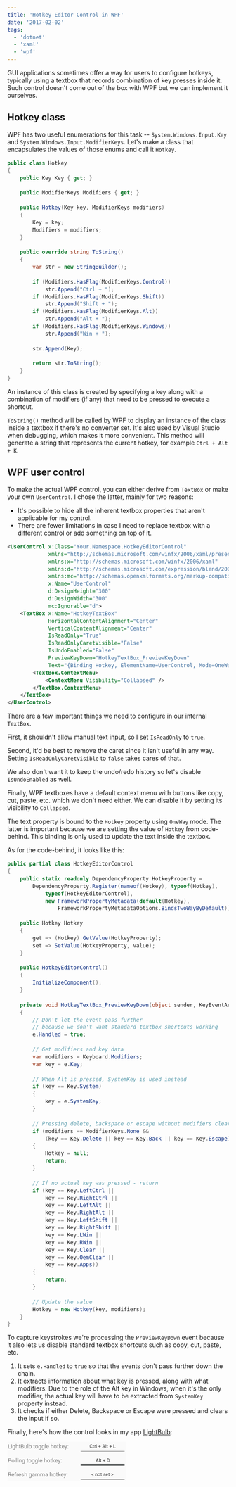 ```yaml
---
title: 'Hotkey Editor Control in WPF'
date: '2017-02-02'
tags:
  - 'dotnet'
  - 'xaml'
  - 'wpf'
---
```


GUI applications sometimes offer a way for users to configure hotkeys, typically using a textbox that records combination of key presses inside it. Such control doesn't come out of the box with WPF but we can implement it ourselves.

## Hotkey class

WPF has two useful enumerations for this task -- `System.Windows.Input.Key` and `System.Windows.Input.ModifierKeys`. Let's make a class that encapsulates the values of those enums and call it `Hotkey`.

```csharp
public class Hotkey
{
    public Key Key { get; }

    public ModifierKeys Modifiers { get; }

    public Hotkey(Key key, ModifierKeys modifiers)
    {
        Key = key;
        Modifiers = modifiers;
    }

    public override string ToString()
    {
        var str = new StringBuilder();

        if (Modifiers.HasFlag(ModifierKeys.Control))
            str.Append("Ctrl + ");
        if (Modifiers.HasFlag(ModifierKeys.Shift))
            str.Append("Shift + ");
        if (Modifiers.HasFlag(ModifierKeys.Alt))
            str.Append("Alt + ");
        if (Modifiers.HasFlag(ModifierKeys.Windows))
            str.Append("Win + ");

        str.Append(Key);

        return str.ToString();
    }
}
```

An instance of this class is created by specifying a key along with a combination of modifiers (if any) that need to be pressed to execute a shortcut.

`ToString()` method will be called by WPF to display an instance of the class inside a textbox if there's no converter set. It's also used by Visual Studio when debugging, which makes it more convenient. This method will generate a string that represents the current hotkey, for example `Ctrl + Alt + K`.

## WPF user control

To make the actual WPF control, you can either derive from `TextBox` or make your own `UserControl`. I chose the latter, mainly for two reasons:

- It's possible to hide all the inherent textbox properties that aren't applicable for my control.
- There are fewer limitations in case I need to replace textbox with a different control or add something on top of it.

```xml
<UserControl x:Class="Your.Namespace.HotkeyEditorControl"
             xmlns="http://schemas.microsoft.com/winfx/2006/xaml/presentation"
             xmlns:x="http://schemas.microsoft.com/winfx/2006/xaml"
             xmlns:d="http://schemas.microsoft.com/expression/blend/2008"
             xmlns:mc="http://schemas.openxmlformats.org/markup-compatibility/2006"
             x:Name="UserControl"
             d:DesignHeight="300"
             d:DesignWidth="300"
             mc:Ignorable="d">
    <TextBox x:Name="HotkeyTextBox"
             HorizontalContentAlignment="Center"
             VerticalContentAlignment="Center"
             IsReadOnly="True"
             IsReadOnlyCaretVisible="False"
             IsUndoEnabled="False"
             PreviewKeyDown="HotkeyTextBox_PreviewKeyDown"
             Text="{Binding Hotkey, ElementName=UserControl, Mode=OneWay, TargetNullValue=&lt; not set &gt;}">
        <TextBox.ContextMenu>
            <ContextMenu Visibility="Collapsed" />
        </TextBox.ContextMenu>
    </TextBox>
</UserControl>
```

There are a few important things we need to configure in our internal `TextBox`.

First, it shouldn't allow manual text input, so I set `IsReadOnly` to `true`.

Second, it'd be best to remove the caret since it isn't useful in any way. Setting `IsReadOnlyCaretVisible` to `false` takes cares of that.

We also don't want it to keep the undo/redo history so let's disable `IsUndoEnabled` as well.

Finally, WPF textboxes have a default context menu with buttons like copy, cut, paste, etc. which we don't need either. We can disable it by setting its visibility to `Collapsed`.

The text property is bound to the `Hotkey` property using `OneWay` mode. The latter is important because we are setting the value of `Hotkey` from code-behind. This binding is only used to update the text inside the textbox.

As for the code-behind, it looks like this:

```csharp
public partial class HotkeyEditorControl
{
    public static readonly DependencyProperty HotkeyProperty =
        DependencyProperty.Register(nameof(Hotkey), typeof(Hotkey),
            typeof(HotkeyEditorControl),
            new FrameworkPropertyMetadata(default(Hotkey),
                FrameworkPropertyMetadataOptions.BindsTwoWayByDefault));

    public Hotkey Hotkey
    {
        get => (Hotkey) GetValue(HotkeyProperty);
        set => SetValue(HotkeyProperty, value);
    }

    public HotkeyEditorControl()
    {
        InitializeComponent();
    }

    private void HotkeyTextBox_PreviewKeyDown(object sender, KeyEventArgs e)
    {
        // Don't let the event pass further
        // because we don't want standard textbox shortcuts working
        e.Handled = true;

        // Get modifiers and key data
        var modifiers = Keyboard.Modifiers;
        var key = e.Key;

        // When Alt is pressed, SystemKey is used instead
        if (key == Key.System)
        {
            key = e.SystemKey;
        }

        // Pressing delete, backspace or escape without modifiers clears the current value
        if (modifiers == ModifierKeys.None &&
            (key == Key.Delete || key == Key.Back || key == Key.Escape))
        {
            Hotkey = null;
            return;
        }

        // If no actual key was pressed - return
        if (key == Key.LeftCtrl ||
            key == Key.RightCtrl ||
            key == Key.LeftAlt ||
            key == Key.RightAlt ||
            key == Key.LeftShift ||
            key == Key.RightShift ||
            key == Key.LWin ||
            key == Key.RWin ||
            key == Key.Clear ||
            key == Key.OemClear ||
            key == Key.Apps))
        {
            return;
        }

        // Update the value
        Hotkey = new Hotkey(key, modifiers);
    }
}
```

To capture keystrokes we're processing the `PreviewKeyDown` event because it also lets us disable standard textbox shortcuts such as copy, cut, paste, etc.

1. It sets `e.Handled` to `true` so that the events don't pass further down the chain.
2. It extracts information about what key is pressed, along with what modifiers. Due to the role of the Alt key in Windows, when it's the only modifier, the actual key will have to be extracted from `SystemKey` property instead.
3. It checks if either Delete, Backspace or Escape were pressed and clears the input if so.

Finally, here's how the control looks in my app [LightBulb](https://github.com/Tyrrrz/LightBulb):

![example](Example.png)
